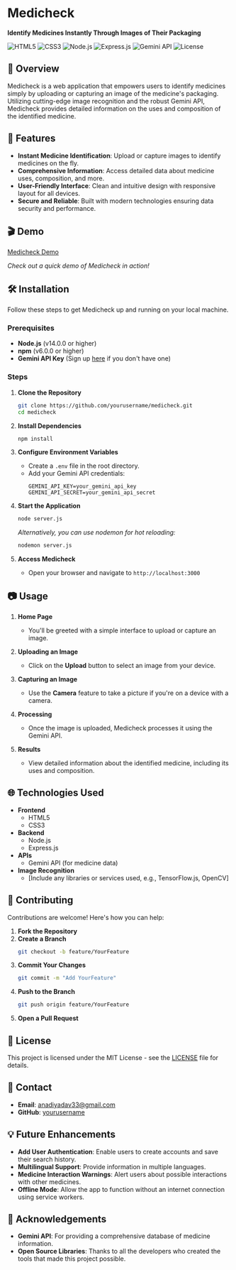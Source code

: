 # Medicheck

**Identify Medicines Instantly Through Images of Their Packaging**

![HTML5](https://img.shields.io/badge/HTML5-E34F26?style=flat&logo=html5&logoColor=white)
![CSS3](https://img.shields.io/badge/CSS3-1572B6?style=flat&logo=css3&logoColor=white)
![Node.js](https://img.shields.io/badge/Node.js-43853D?style=flat&logo=node.js&logoColor=white)
![Express.js](https://img.shields.io/badge/Express.js-000000?style=flat&logo=express&logoColor=white)
![Gemini API](https://img.shields.io/badge/Gemini%20API-00DCFA?style=flat&logo=api&logoColor=white)
![License](https://img.shields.io/badge/License-MIT-yellow.svg)

## 🚀 Overview

Medicheck is a web application that empowers users to identify medicines simply by uploading or capturing an image of the medicine's packaging. Utilizing cutting-edge image recognition and the robust Gemini API, Medicheck provides detailed information on the uses and composition of the identified medicine.

## 🌟 Features

- **Instant Medicine Identification**: Upload or capture images to identify medicines on the fly.
- **Comprehensive Information**: Access detailed data about medicine uses, composition, and more.
- **User-Friendly Interface**: Clean and intuitive design with responsive layout for all devices.
- **Secure and Reliable**: Built with modern technologies ensuring data security and performance.

## 🎬 Demo

[Medicheck Demo](https://your-image-url.com/medicheck-demo.gif)

*Check out a quick demo of Medicheck in action!*

## 🛠️ Installation

Follow these steps to get Medicheck up and running on your local machine.

### Prerequisites

- **Node.js** (v14.0.0 or higher)
- **npm** (v6.0.0 or higher)
- **Gemini API Key** (Sign up [here](https://www.gemini.com/) if you don't have one)

### Steps

1. **Clone the Repository**
   ```bash
   git clone https://github.com/yourusername/medicheck.git
   cd medicheck
   ```

2. **Install Dependencies**
   ```bash
   npm install
   ```

3. **Configure Environment Variables**
   - Create a `.env` file in the root directory.
   - Add your Gemini API credentials:
     ```env
     GEMINI_API_KEY=your_gemini_api_key
     GEMINI_API_SECRET=your_gemini_api_secret
     ```

4. **Start the Application**
   ```bash
   node server.js
   ```
   *Alternatively, you can use nodemon for hot reloading:*
   ```bash
   nodemon server.js
   ```

5. **Access Medicheck**
   - Open your browser and navigate to `http://localhost:3000`

## 📷 Usage

1. **Home Page**
   - You'll be greeted with a simple interface to upload or capture an image.

2. **Uploading an Image**
   - Click on the **Upload** button to select an image from your device.

3. **Capturing an Image**
   - Use the **Camera** feature to take a picture if you're on a device with a camera.

4. **Processing**
   - Once the image is uploaded, Medicheck processes it using the Gemini API.

5. **Results**
   - View detailed information about the identified medicine, including its uses and composition.

## 🌐 Technologies Used

- **Frontend**
  - HTML5
  - CSS3
- **Backend**
  - Node.js
  - Express.js
- **APIs**
  - Gemini API (for medicine data)
- **Image Recognition**
  - [Include any libraries or services used, e.g., TensorFlow.js, OpenCV]

## 🤝 Contributing

Contributions are welcome! Here's how you can help:

1. **Fork the Repository**
2. **Create a Branch**
   ```bash
   git checkout -b feature/YourFeature
   ```
3. **Commit Your Changes**
   ```bash
   git commit -m "Add YourFeature"
   ```
4. **Push to the Branch**
   ```bash
   git push origin feature/YourFeature
   ```
5. **Open a Pull Request**

## 📝 License

This project is licensed under the MIT License - see the [LICENSE](LICENSE) file for details.

## 📧 Contact

- **Email**: [anadiyadav33@gmail.com](mailto:anadiyadav33@gmail.com)
- **GitHub**: [yourusername](https://github.com/AnadiYadav)

## 💡 Future Enhancements

- **Add User Authentication**: Enable users to create accounts and save their search history.
- **Multilingual Support**: Provide information in multiple languages.
- **Medicine Interaction Warnings**: Alert users about possible interactions with other medicines.
- **Offline Mode**: Allow the app to function without an internet connection using service workers.

## 🙏 Acknowledgements

- **Gemini API**: For providing a comprehensive database of medicine information.
- **Open Source Libraries**: Thanks to all the developers who created the tools that made this project possible.
